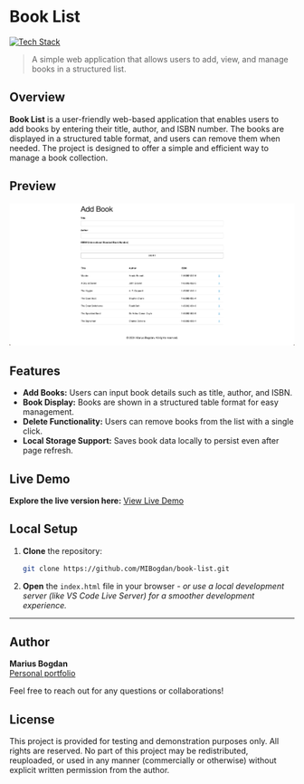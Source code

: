 # Book List

[![Tech Stack](https://img.shields.io/badge/HTML%20%7C%20CSS%20%7C%20JavaScript-black?style=flat-square)](#)
> A simple web application that allows users to add, view, and manage books in a structured list.

## Overview

**Book List** is a user-friendly web-based application that enables users to add books by entering their title, author, and ISBN number. The books are displayed in a structured table format, and users can remove them when needed. The project is designed to offer a simple and efficient way to manage a book collection.

## Preview

<p align="center">
  <img src="preview.png" alt="Project Preview" width="600">
</p>

## Features

- **Add Books:** Users can input book details such as title, author, and ISBN.
- **Book Display:** Books are shown in a structured table format for easy management.
- **Delete Functionality:** Users can remove books from the list with a single click.
- **Local Storage Support:** Saves book data locally to persist even after page refresh.

## Live Demo

**Explore the live version here:** [View Live Demo](https://marius-bogdan.com/projects/book-list/)

## Local Setup

1. **Clone** the repository:
   ```bash
   git clone https://github.com/MIBogdan/book-list.git
   ```
2. **Open** the `index.html` file in your browser
   *- or use a local development server (like VS Code Live Server) for a smoother development experience.*

---

## Author

**Marius Bogdan**  
[Personal portfolio](https://marius-bogdan.com/)

Feel free to reach out for any questions or collaborations!

## License

This project is provided for testing and demonstration purposes only. All rights are reserved. No part of this project may be redistributed, reuploaded, or used in any manner (commercially or otherwise) without explicit written permission from the author.
